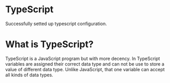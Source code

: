 # TypeScript
Successfully setted up typescript configuration.

# What is TypeScript?
TypeScript is a JavaScript program but with more decency. In TypeScript variables are assigned their correct data type and can not be use to store a value of different data type. Unlike JavaScript, that one variable can accept all kinds of data types.
